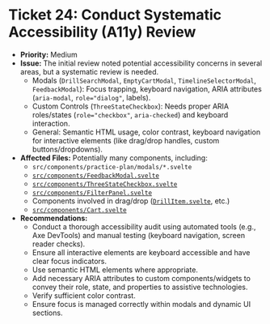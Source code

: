# Ticket 24: Conduct Systematic Accessibility (A11y) Review

- **Priority:** Medium
- **Issue:** The initial review noted potential accessibility concerns in several areas, but a systematic review is needed.
  - Modals (`DrillSearchModal`, `EmptyCartModal`, `TimelineSelectorModal`, `FeedbackModal`): Focus trapping, keyboard navigation, ARIA attributes (`aria-modal`, `role="dialog"`, labels).
  - Custom Controls (`ThreeStateCheckbox`): Needs proper ARIA roles/states (`role="checkbox"`, `aria-checked`) and keyboard interaction.
  - General: Semantic HTML usage, color contrast, keyboard navigation for interactive elements (like drag/drop handles, custom buttons/dropdowns).
- **Affected Files:** Potentially many components, including:
  - `src/components/practice-plan/modals/*.svelte`
  - [`src/components/FeedbackModal.svelte`](src/components/FeedbackModal.svelte)
  - [`src/components/ThreeStateCheckbox.svelte`](src/components/ThreeStateCheckbox.svelte)
  - [`src/components/FilterPanel.svelte`](src/components/FilterPanel.svelte)
  - Components involved in drag/drop ([`DrillItem.svelte`](src/components/DrillItem.svelte), etc.)
  - [`src/components/Cart.svelte`](src/components/Cart.svelte)
- **Recommendations:**
  - Conduct a thorough accessibility audit using automated tools (e.g., Axe DevTools) and manual testing (keyboard navigation, screen reader checks).
  - Ensure all interactive elements are keyboard accessible and have clear focus indicators.
  - Use semantic HTML elements where appropriate.
  - Add necessary ARIA attributes to custom components/widgets to convey their role, state, and properties to assistive technologies.
  - Verify sufficient color contrast.
  - Ensure focus is managed correctly within modals and dynamic UI sections.
